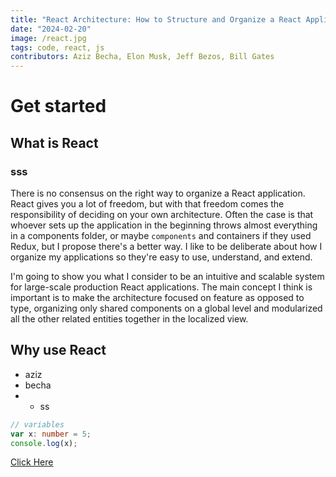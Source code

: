 ```yaml
---
title: "React Architecture: How to Structure and Organize a React Application"
date: "2024-02-20"
image: /react.jpg
tags: code, react, js
contributors: Aziz Becha, Elon Musk, Jeff Bezos, Bill Gates
---
```

# Get started
## What is React
### sss

There is no consensus on the right way to organize a React application. React gives you a lot of freedom, but with that freedom comes the responsibility of deciding on your own architecture. Often the case is that whoever sets up the application in the beginning throws almost everything in a components folder, or maybe <code>components</code> and containers if they used Redux, but I propose there's a better way. I like to be deliberate about how I organize my applications so they're easy to use, understand, and extend.  

I'm going to show you what I consider to be an intuitive and scalable system for large-scale production React applications. The main concept I think is important is to make the architecture focused on feature as opposed to type, organizing only shared components on a global level and modularized all the other related entities together in the localized view.

## Why use React

- aziz
- becha
- - ss

```typescript
// variables
var x: number = 5;
console.log(x);
```

[Click Here](https://github.com)